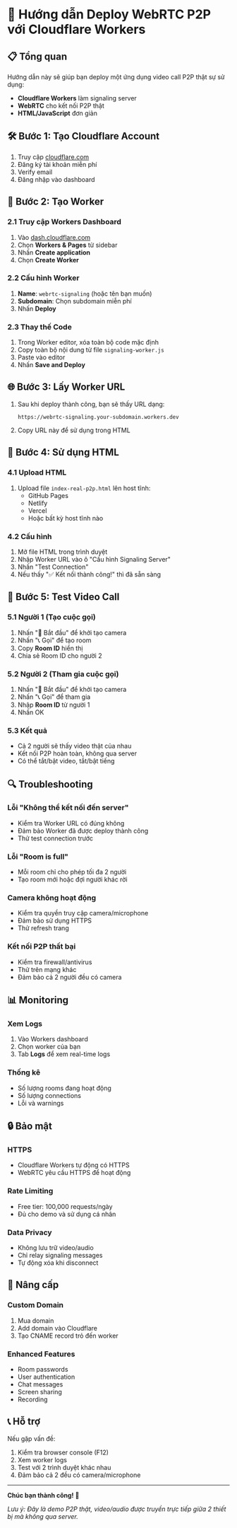# 🚀 Hướng dẫn Deploy WebRTC P2P với Cloudflare Workers

## 📋 Tổng quan

Hướng dẫn này sẽ giúp bạn deploy một ứng dụng video call P2P thật sự sử dụng:

- **Cloudflare Workers** làm signaling server
- **WebRTC** cho kết nối P2P thật
- **HTML/JavaScript** đơn giản

## 🛠️ Bước 1: Tạo Cloudflare Account

1. Truy cập [cloudflare.com](https://cloudflare.com)
2. Đăng ký tài khoản miễn phí
3. Verify email
4. Đăng nhập vào dashboard

## 🔧 Bước 2: Tạo Worker

### 2.1 Truy cập Workers Dashboard

1. Vào [dash.cloudflare.com](https://dash.cloudflare.com)
2. Chọn **Workers & Pages** từ sidebar
3. Nhấn **Create application**
4. Chọn **Create Worker**

### 2.2 Cấu hình Worker

1. **Name**: `webrtc-signaling` (hoặc tên bạn muốn)
2. **Subdomain**: Chọn subdomain miễn phí
3. Nhấn **Deploy**

### 2.3 Thay thế Code

1. Trong Worker editor, xóa toàn bộ code mặc định
2. Copy toàn bộ nội dung từ file `signaling-worker.js`
3. Paste vào editor
4. Nhấn **Save and Deploy**

## 🌐 Bước 3: Lấy Worker URL

1. Sau khi deploy thành công, bạn sẽ thấy URL dạng:
   ```
   https://webrtc-signaling.your-subdomain.workers.dev
   ```
2. Copy URL này để sử dụng trong HTML

## 📱 Bước 4: Sử dụng HTML

### 4.1 Upload HTML

1. Upload file `index-real-p2p.html` lên host tĩnh:
   - GitHub Pages
   - Netlify
   - Vercel
   - Hoặc bất kỳ host tĩnh nào

### 4.2 Cấu hình

1. Mở file HTML trong trình duyệt
2. Nhập Worker URL vào ô "Cấu hình Signaling Server"
3. Nhấn "Test Connection"
4. Nếu thấy "✅ Kết nối thành công!" thì đã sẵn sàng

## 🎯 Bước 5: Test Video Call

### 5.1 Người 1 (Tạo cuộc gọi)

1. Nhấn "🎥 Bắt đầu" để khởi tạo camera
2. Nhấn "📞 Gọi" để tạo room
3. Copy **Room ID** hiển thị
4. Chia sẻ Room ID cho người 2

### 5.2 Người 2 (Tham gia cuộc gọi)

1. Nhấn "🎥 Bắt đầu" để khởi tạo camera
2. Nhấn "📞 Gọi" để tham gia
3. Nhập **Room ID** từ người 1
4. Nhấn OK

### 5.3 Kết quả

- Cả 2 người sẽ thấy video thật của nhau
- Kết nối P2P hoàn toàn, không qua server
- Có thể tắt/bật video, tắt/bật tiếng

## 🔍 Troubleshooting

### Lỗi "Không thể kết nối đến server"

- Kiểm tra Worker URL có đúng không
- Đảm bảo Worker đã được deploy thành công
- Thử test connection trước

### Lỗi "Room is full"

- Mỗi room chỉ cho phép tối đa 2 người
- Tạo room mới hoặc đợi người khác rời

### Camera không hoạt động

- Kiểm tra quyền truy cập camera/microphone
- Đảm bảo sử dụng HTTPS
- Thử refresh trang

### Kết nối P2P thất bại

- Kiểm tra firewall/antivirus
- Thử trên mạng khác
- Đảm bảo cả 2 người đều có camera

## 📊 Monitoring

### Xem Logs

1. Vào Workers dashboard
2. Chọn worker của bạn
3. Tab **Logs** để xem real-time logs

### Thống kê

- Số lượng rooms đang hoạt động
- Số lượng connections
- Lỗi và warnings

## 🔒 Bảo mật

### HTTPS

- Cloudflare Workers tự động có HTTPS
- WebRTC yêu cầu HTTPS để hoạt động

### Rate Limiting

- Free tier: 100,000 requests/ngày
- Đủ cho demo và sử dụng cá nhân

### Data Privacy

- Không lưu trữ video/audio
- Chỉ relay signaling messages
- Tự động xóa khi disconnect

## 🚀 Nâng cấp

### Custom Domain

1. Mua domain
2. Add domain vào Cloudflare
3. Tạo CNAME record trỏ đến worker

### Enhanced Features

- Room passwords
- User authentication
- Chat messages
- Screen sharing
- Recording

## 📞 Hỗ trợ

Nếu gặp vấn đề:

1. Kiểm tra browser console (F12)
2. Xem worker logs
3. Test với 2 trình duyệt khác nhau
4. Đảm bảo cả 2 đều có camera/microphone

---

**Chúc bạn thành công! 🎉**

_Lưu ý: Đây là demo P2P thật, video/audio được truyền trực tiếp giữa 2 thiết bị mà không qua server._
